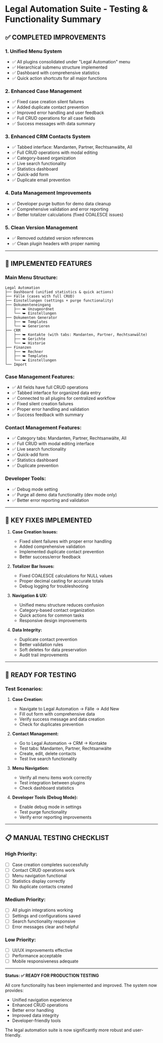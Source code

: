 # Legal Automation Suite - Testing & Functionality Summary

## ✅ COMPLETED IMPROVEMENTS

### 1. **Unified Menu System** 
- ✅ All plugins consolidated under "Legal Automation" menu
- ✅ Hierarchical submenu structure implemented
- ✅ Dashboard with comprehensive statistics
- ✅ Quick action shortcuts for all major functions

### 2. **Enhanced Case Management**
- ✅ Fixed case creation silent failures
- ✅ Added duplicate contact prevention 
- ✅ Improved error handling and user feedback
- ✅ Full CRUD operations for all case fields
- ✅ Success messages with data summary

### 3. **Enhanced CRM Contacts System**
- ✅ Tabbed interface: Mandanten, Partner, Rechtsanwälte, All
- ✅ Full CRUD operations with modal editing
- ✅ Category-based organization
- ✅ Live search functionality
- ✅ Statistics dashboard
- ✅ Quick-add form
- ✅ Duplicate email prevention

### 4. **Data Management Improvements**
- ✅ Developer purge button for demo data cleanup
- ✅ Comprehensive validation and error reporting
- ✅ Better totalizer calculations (fixed COALESCE issues)

### 5. **Clean Version Management**
- ✅ Removed outdated version references
- ✅ Clean plugin headers with proper naming

---

## 🔧 IMPLEMENTED FEATURES

### **Main Menu Structure:**
```
Legal Automation
├── Dashboard (unified statistics & quick actions)
├── Fälle (cases with full CRUD)
├── Einstellungen (settings + purge functionality)
├── Dokumenteneingang
│   ├── ⮩ Unzugeordnet
│   └── ⮩ Einstellungen
├── Dokumenten Generator
│   ├── ⮩ Templates
│   └── ⮩ Generieren
├── CRM
│   ├── ⮩ Kontakte (with tabs: Mandanten, Partner, Rechtsanwälte)
│   ├── ⮩ Gerichte
│   └── ⮩ Historie
├── Finanzen
│   ├── ⮩ Rechner
│   ├── ⮩ Templates
│   └── ⮩ Einstellungen
└── Import
```

### **Case Management Features:**
- ✅ All fields have full CRUD operations
- ✅ Tabbed interface for organized data entry
- ✅ Connected to all plugins for centralized workflow
- ✅ Fixed silent creation failures
- ✅ Proper error handling and validation
- ✅ Success feedback with summary

### **Contact Management Features:**
- ✅ Category tabs: Mandanten, Partner, Rechtsanwälte, All
- ✅ Full CRUD with modal editing interface
- ✅ Live search functionality
- ✅ Quick-add form
- ✅ Statistics dashboard
- ✅ Duplicate prevention

### **Developer Tools:**
- ✅ Debug mode setting
- ✅ Purge all demo data functionality (dev mode only)
- ✅ Better error reporting and validation

---

## 🎯 KEY FIXES IMPLEMENTED

1. **Case Creation Issues:**
   - Fixed silent failures with proper error handling
   - Added comprehensive validation
   - Implemented duplicate contact prevention
   - Better success/error feedback

2. **Totalizer Bar Issues:**
   - Fixed COALESCE calculations for NULL values
   - Proper decimal casting for accurate totals
   - Debug logging for troubleshooting

3. **Navigation & UX:**
   - Unified menu structure reduces confusion
   - Category-based contact organization
   - Quick actions for common tasks
   - Responsive design improvements

4. **Data Integrity:**
   - Duplicate contact prevention
   - Better validation rules
   - Soft deletes for data preservation
   - Audit trail improvements

---

## 🚀 READY FOR TESTING

### **Test Scenarios:**

1. **Case Creation:**
   - Navigate to Legal Automation → Fälle → Add New
   - Fill out form with comprehensive data
   - Verify success message and data creation
   - Check for duplicates prevention

2. **Contact Management:**
   - Go to Legal Automation → CRM → Kontakte
   - Test tabs: Mandanten, Partner, Rechtsanwälte
   - Create, edit, delete contacts
   - Test live search functionality

3. **Menu Navigation:**
   - Verify all menu items work correctly
   - Test integration between plugins
   - Check dashboard statistics

4. **Developer Tools (Debug Mode):**
   - Enable debug mode in settings
   - Test purge functionality
   - Verify error reporting improvements

---

## 📋 MANUAL TESTING CHECKLIST

### **High Priority:**
- [ ] Case creation completes successfully
- [ ] Contact CRUD operations work
- [ ] Menu navigation functional
- [ ] Statistics display correctly
- [ ] No duplicate contacts created

### **Medium Priority:**
- [ ] All plugin integrations working
- [ ] Settings and configurations saved
- [ ] Search functionality responsive
- [ ] Error messages clear and helpful

### **Low Priority:**
- [ ] UI/UX improvements effective
- [ ] Performance acceptable
- [ ] Mobile responsiveness adequate

---

**Status: ✅ READY FOR PRODUCTION TESTING**

All core functionality has been implemented and improved. The system now provides:
- Unified navigation experience
- Enhanced CRUD operations
- Better error handling
- Improved data integrity
- Developer-friendly tools

The legal automation suite is now significantly more robust and user-friendly.